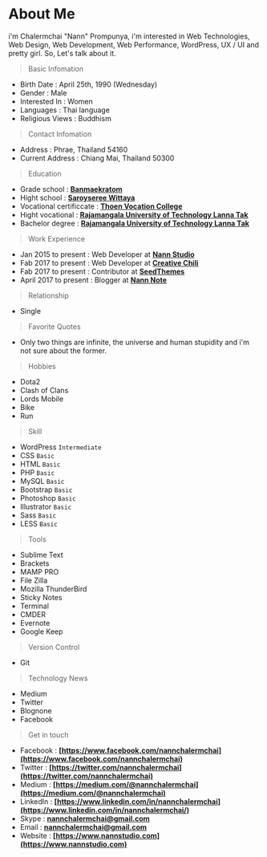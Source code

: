 # About Me
i'm Chalermchai "Nann" Prompunya, i'm interested in Web Technologies, Web Design, Web Development, Web Performance, WordPress, UX / UI and pretty girl. So, Let's talk about it.

> Basic Infomation
* Birth Date : April 25th, 1990 (Wednesday)
* Gender : Male
* Interested In : Women
* Languages : Thai language
* Religious Views : Buddhism

> Contact Infomation
* Address : Phrae, Thailand 54160
* Current Address : Chiang Mai, Thailand 50300

> Education
* Grade school : **[Banmaekratom](http://data.bopp-obec.info/emis/schooldata-view.php?School_ID=1054390233&Area_CODE=5402)**
* Hight school : **[Saroyseree Wittaya](http://www.saroyseree.ac.th)**
* Vocational certificcate : **[Thoen Vocation College](http://www.thoen.ac.th)**
* Hight vocational : **[Rajamangala University of Technology Lanna Tak](http://www.tak.rmutl.ac.th)**
* Bachelor degree : **[Rajamangala University of Technology Lanna Tak](http://www.tak.rmutl.ac.th)**

> Work Experience
* Jan 2015 to present : Web Developer at **[Nann Studio](https://www.facebook.com/NannStudio)**
* Fab 2017 to present : Web Developer at **[Creative Chili](https://www.facebook.com/creativechili)**
* Fab 2017 to present : Contributor at **[SeedThemes](https://www.facebook.com/SeedThemes)**
* April 2017 to present : Blogger at **[Nann Note](https://www.facebook.com/NannNote)**

> Relationship
* Single

> Favorite Quotes
* Only two things are infinite, the universe and human stupidity and i'm not sure about the former.

> Hobbies
* Dota2
* Clash of Clans
* Lords Mobile
* Bike
* Run

> Skill
* WordPress `Intermediate`
* CSS `Basic`
* HTML `Basic`
* PHP `Basic`
* MySQL `Basic`
* Bootstrap `Basic`
* Photoshop `Basic`
* Illustrator `Basic`
* Sass `Basic`
* LESS `Basic`

> Tools
* Sublime Text
* Brackets
* MAMP PRO
* File Zilla
* Mozilla ThunderBird
* Sticky Notes
* Terminal
* CMDER
* Evernote
* Google Keep

> Version Control
* Git

> Technology News
* Medium
* Twitter
* Blognone
* Facebook

> Get in touch
* Facebook : **[https://www.facebook.com/nannchalermchai](https://www.facebook.com/nannchalermchai)**
* Twitter : **[https://twitter.com/nannchalermchai](https://twitter.com/nannchalermchai)**
* Medium : **[https://medium.com/@nannchalermchai](https://medium.com/@nannchalermchai)**
* LinkedIn : **[https://www.linkedin.com/in/nannchalermchai](https://www.linkedin.com/in/nannchalermchai/)**
* Skype : **[nannchalermchai@gmail.com](nannchalermchai@gmail.com)**
* Email : **[nannchalermchai@gmail.com](nannchalermchai@gmail.com)**
* Website : **[https://www.nannstudio.com](https://www.nannstudio.com)**